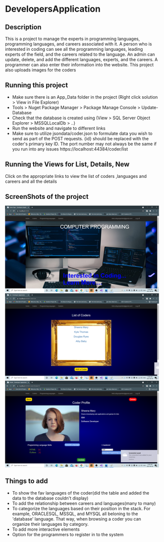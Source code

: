 # DevelopersApplication

## Description
This is a project to manage the experts in programming languages, programming languages, and careers associated with it. 
A person who is interested in coding can see all the programming languages, leading experts of the field, and the careers related to the language. 
An admin can update, delete, and add the different languages, experts, and the careers.
A programmer can also enter their information into the website.
This project also uploads images for the coders
## Running this project
* Make sure there is an App_Data folder in the project (Right click solution > View in File Explorer)
* Tools > Nuget Package Manager > Package Manage Console > Update-Database
* Check that the database is created using (View > SQL Server Object Explorer > MSSQLLocalDb > ..)
* Run the website and navigate to different links
* Make sure to utilize jsondata/coder.json to formulate data you wish to send as part of the POST requests. {id} should be replaced with the coder's primary key ID. The port number may not always be the same if you run into any issues
 https://localhost:44384/coder/list

## Running the Views for List, Details, New
Click on the appropriate links to view the list of coders ,languages and careers and all the details

## ScreenShots of the project
![Homepage](/DevelopersApplication/Images/homepage.png.png)
![List of coders](/DevelopersApplication/Images/coderlist.png.png)
![Coder Details](/DevelopersApplication/Images/coderdetails.png)

## Things to add 
* To show the fav languages of the coder(did the table and added the data to the database couldn't display)
* To add the relationship between careers and languages(many to many)
* To categorize the languages based on  their position in the stack. For example, ORACLESQL, MSSQL, and MYSQL all beloning to the 'database' language. That way, when browsing a coder you can organize their languages by category.
* To add more interactive elements
* Option for the programmers to register in to the system

